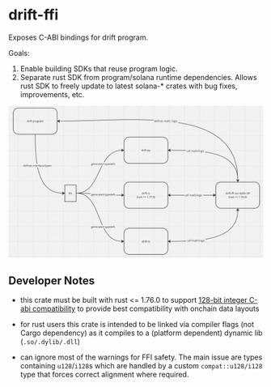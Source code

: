 # drift-ffi

Exposes C-ABI bindings for drift program.

Goals:
1) Enable building SDKs that reuse program logic.  
2) Separate rust SDK from program/solana runtime dependencies. Allows rust SDK to freely update to latest solana-* crates with bug fixes, improvements, etc.

<img src='./architecture.png'/>

## Developer Notes
- this crate must be built with rust <= 1.76.0 to support [128-bit integer C-abi compatibility](https://blog.rust-lang.org/2024/03/30/i128-layout-update.html) to provide best compatibility with onchain data layouts

- for rust users this crate is intended to be linked via compiler flags (not Cargo dependency) as it compiles to a (platform dependent) dynamic lib (`.so/.dylib/.dll`)

- can ignore most of the warnings for FFI safety. The main issue are types containing `u128`/`i128`s which are handled by a custom `compat::u128/i128` type that forces correct alignment where required.